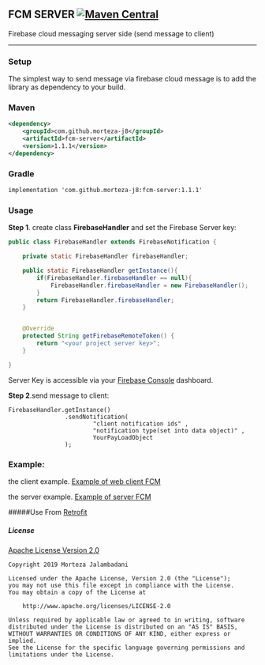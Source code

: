 ## FCM SERVER [![Maven Central](https://img.shields.io/maven-central/v/com.github.morteza-j8/fcm-server.svg?label=Maven%20Central)](https://search.maven.org/search?q=g:%22com.github.morteza-j8%22%20AND%20a:%22fcm-server%22)

Firebase cloud messaging server side (send message to client)



---

### Setup
The simplest way to send message via firebase cloud message is to add the library as dependency to your build.

### Maven
```xml
<dependency>
    <groupId>com.github.morteza-j8</groupId>
    <artifactId>fcm-server</artifactId>
    <version>1.1.1</version>
</dependency>

```

### Gradle
```xml
implementation 'com.github.morteza-j8:fcm-server:1.1.1'
```


### Usage

<b>Step 1</b>. create class <b>FirebaseHandler</b> and set the Firebase Server key:
```java
public class FirebaseHandler extends FirebaseNotification {

    private static FirebaseHandler firebaseHandler;

    public static FirebaseHandler getInstance(){
        if(FirebaseHandler.firebaseHandler == null){
            FirebaseHandler.firebaseHandler = new FirebaseHandler();
        }
        return FirebaseHandler.firebaseHandler;
    }


    @Override
    protected String getFirebaseRemoteToken() {
        return "<your project server key>";
    }

}
```

Server Key is accessible via your <a href="https://console.firebase.google.com/">Firebase Console</a> dashboard.
 

<b>Step 2</b>.send message to client:

    FirebaseHandler.getInstance()
                    .sendNotification( 
                            "client notification ids" , 
                            "notification type(set into data object)" , 
                            YourPayLoadObject 
                    );


### Example:
the client example.
 [Example of web client FCM](https://github.com/Morteza-j8/FCM-Web-Client-Exapmle)

the server example.
 [Example of server FCM](https://github.com/Morteza-j8/FCM-Server-Exapmle)

#####Use From 
[Retrofit](https://github.com/square/retrofit)

##### License
[Apache License Version 2.0](http://www.apache.org/licenses/LICENSE-2.0.html)

```
Copyright 2019 Morteza Jalambadani

Licensed under the Apache License, Version 2.0 (the "License");
you may not use this file except in compliance with the License.
You may obtain a copy of the License at

    http://www.apache.org/licenses/LICENSE-2.0

Unless required by applicable law or agreed to in writing, software
distributed under the License is distributed on an "AS IS" BASIS,
WITHOUT WARRANTIES OR CONDITIONS OF ANY KIND, either express or implied.
See the License for the specific language governing permissions and
limitations under the License.

